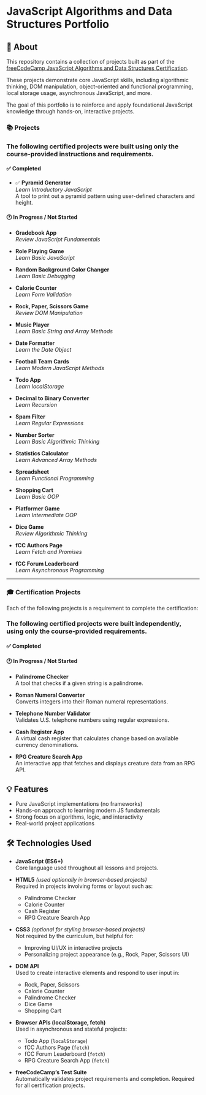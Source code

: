 # JavaScript Algorithms and Data Structures Portfolio

## 🧠 About

This repository contains a collection of projects built as part of the [freeCodeCamp JavaScript Algorithms and Data Structures Certification](https://www.freecodecamp.org/learn/javascript-algorithms-and-data-structures-v8/).

These projects demonstrate core JavaScript skills, including algorithmic thinking, DOM manipulation, object-oriented and functional programming, local storage usage, asynchronous JavaScript, and more.

The goal of this portfolio is to reinforce and apply foundational JavaScript knowledge through hands-on, interactive projects.

### 📚 Projects

### The following certified projects were built using only the course-provided instructions and requirements.

#### ✅ Completed
- ✅ **Pyramid Generator**  
  *Learn Introductory JavaScript*  
  A tool to print out a pyramid pattern using user-defined characters and height.

#### 🕐 In Progress / Not Started
- **Gradebook App**  
  *Review JavaScript Fundamentals*

- **Role Playing Game**  
  *Learn Basic JavaScript*

- **Random Background Color Changer**  
  *Learn Basic Debugging*

- **Calorie Counter**  
  *Learn Form Validation*

- **Rock, Paper, Scissors Game**  
  *Review DOM Manipulation*

- **Music Player**  
  *Learn Basic String and Array Methods*

- **Date Formatter**  
  *Learn the Date Object*

- **Football Team Cards**  
  *Learn Modern JavaScript Methods*

- **Todo App**  
  *Learn localStorage*

- **Decimal to Binary Converter**  
  *Learn Recursion*

- **Spam Filter**  
  *Learn Regular Expressions*

- **Number Sorter**  
  *Learn Basic Algorithmic Thinking*

- **Statistics Calculator**  
  *Learn Advanced Array Methods*

- **Spreadsheet**  
  *Learn Functional Programming*

- **Shopping Cart**  
  *Learn Basic OOP*

- **Platformer Game**  
  *Learn Intermediate OOP*

- **Dice Game**  
  *Review Algorithmic Thinking*

- **fCC Authors Page**  
  *Learn Fetch and Promises*

- **fCC Forum Leaderboard**  
  *Learn Asynchronous Programming*

---

### 🎓 Certification Projects

Each of the following projects is a requirement to complete the certification:

### The following certified projects were built independently, using only the course-provided requirements.

#### ✅ Completed

#### 🕐 In Progress / Not Started

- **Palindrome Checker**  
  A tool that checks if a given string is a palindrome.

- **Roman Numeral Converter**  
  Converts integers into their Roman numeral representations.

- **Telephone Number Validator**  
  Validates U.S. telephone numbers using regular expressions.

- **Cash Register App**  
  A virtual cash register that calculates change based on available currency denominations.

- **RPG Creature Search App**  
  An interactive app that fetches and displays creature data from an RPG API.


## 💡 Features

- Pure JavaScript implementations (no frameworks)
- Hands-on approach to learning modern JS fundamentals
- Strong focus on algorithms, logic, and interactivity
- Real-world project applications

## 🛠 Technologies Used

- **JavaScript (ES6+)**  
  Core language used throughout all lessons and projects.

- **HTML5** *(used optionally in browser-based projects)*  
  Required in projects involving forms or layout such as:
    - Palindrome Checker
    - Calorie Counter
    - Cash Register
    - RPG Creature Search App

- **CSS3** *(optional for styling browser-based projects)*  
  Not required by the curriculum, but helpful for:
    - Improving UI/UX in interactive projects
    - Personalizing project appearance (e.g., Rock, Paper, Scissors UI)

- **DOM API**  
  Used to create interactive elements and respond to user input in:
    - Rock, Paper, Scissors
    - Calorie Counter
    - Palindrome Checker
    - Dice Game
    - Shopping Cart

- **Browser APIs (localStorage, fetch)**  
  Used in asynchronous and stateful projects:
    - Todo App (`localStorage`)
    - fCC Authors Page (`fetch`)
    - fCC Forum Leaderboard (`fetch`)
    - RPG Creature Search App (`fetch`)

- **freeCodeCamp’s Test Suite**  
  Automatically validates project requirements and completion. Required for all certification projects.

